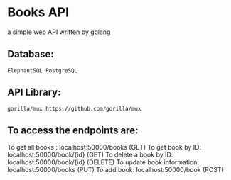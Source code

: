 # Books API


a simple web API written by golang 

## Database:
    ElephantSQL PostgreSQL

## API Library:
    gorilla/mux https://github.com/gorilla/mux

## To access the endpoints are:

To get all books :           localhost:50000/books      (GET)
To get book by ID:           localhost:50000/book/{id}  (GET)
To delete a book by ID:      localhost:50000/book/{id}  (DELETE) 
To update book information:  localhost:50000/books      (PUT)
To add book:                 localhost:50000/book       (POST)   

